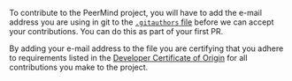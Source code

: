 To contribute to the PeerMind project, you will have to add the e-mail address
you are using in git to the [`.gitauthors` file](https://github.com/peer/mind/blob/master/.gitauthors)
before we can accept your contributions. You can do this as part of your first
PR.

By adding your e-mail address to the file you are certifying that you adhere
to requirements listed in the [Developer Certificate of Origin](https://developercertificate.org/)
for all contributions you make to the project.
